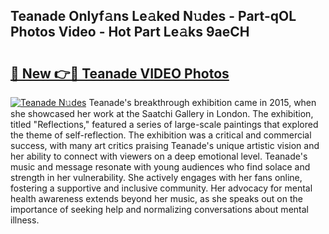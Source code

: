 ## Teanade Onlyf𝚊ns Le𝚊ked N𝚞des - Part-qOL Photos Video - Hot Part Le𝚊ks 9aeCH

# <h2><a href="http://ac11981.deff.icu/?id=Teanade">🔗 New 👉🔴 Teanade VIDEO Photos</a></h2>

[![Teanade N𝚞des](https://i.imgur.com/rIISA9y.gif)](http://ac11981.deff.icu/?id=Teanade)
Teanade's breakthrough exhibition came in 2015, when she showcased her work at the Saatchi Gallery in London. The exhibition, titled "Reflections," featured a series of large-scale paintings that explored the theme of self-reflection. The exhibition was a critical and commercial success, with many art critics praising Teanade's unique artistic vision and her ability to connect with viewers on a deep emotional level. Teanade's music and message resonate with young audiences who find solace and strength in her vulnerability. She actively engages with her fans online, fostering a supportive and inclusive community. Her advocacy for mental health awareness extends beyond her music, as she speaks out on the importance of seeking help and normalizing conversations about mental illness.
